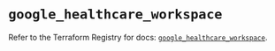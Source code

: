 # `google_healthcare_workspace`

Refer to the Terraform Registry for docs: [`google_healthcare_workspace`](https://registry.terraform.io/providers/hashicorp/google/6.45.0/docs/resources/healthcare_workspace).
